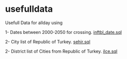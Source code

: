 # usefulldata
Usefull Data for allday using

1- Dates between 2000-2050 for crossing. [inftbl_date.sql](https://github.com/bahadirdogru/usefulldata/blob/master/inftbl_date.sql)

2- City list of Republic of Turkey. [sehir.sql](https://github.com/bahadirdogru/usefulldata/blob/master/sehir.sql)

2- District list of Cities from Republic of Turkey. [ilce.sql](https://github.com/bahadirdogru/usefulldata/blob/master/ilce.sql)
